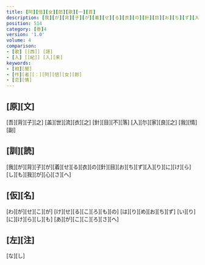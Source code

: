 ```yaml
---
title: [阿][倍][女][郎][歌][一][首]
description: [我][が][背][子][が][着][せ][る][衣][の][針][目][お][ち][ず][入][り][に][け][ら][し][も][我][が][心][さ][へ]
position: 514
category: [巻]4
version: '1.0'
volume: 4
comparison:
- [歌] [[西]] [謌]
- [入] [[紀]] [入][来]
keywords:
- [相][聞]
- [作][者][：][阿][倍][女][郎]
- [恋][情]
---
```


## [原][文]

[吾][背][子][之] [盖][世][流][衣][之] [針][目][不][落] [入][尓][家][良][之] [我][情][副]

## [訓][読]

[我][が][背][子][が][着][せ][る][衣][の][針][目][お][ち][ず][入][り][に][け][ら][し][も][我][が][心][さ][へ]

## [仮][名]

[わ][が][せ][こ][が] [け][せ][る][こ][ろ][も][の] [は][り][め][お][ち][ず] [い][り][に][け][ら][し][も] [あ][が][こ][こ][ろ][さ][へ]

## [左][注]

[な][し]
